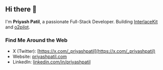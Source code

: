## Hi there 👋
I'm **Priyash Patil**, a passionate Full-Stack Developer. Building [InterlaceKit](interlacekit.com) and [o2pilot](o2pilot.com).

### Find Me Around the Web
- X (Twitter): [https://x.com/_priyashpatil](https://x.com/_priyashpatil)
- Website: [priyashpatil.com](https://priyashpatil.com)
- LinkedIn: [linkedin.com/in/priyashpatil](https://linkedin.com/in/priyashpatil)

